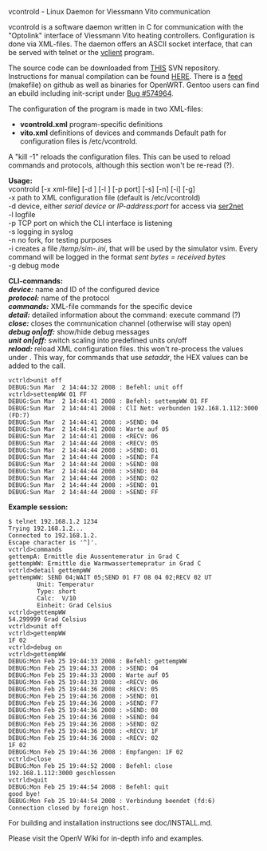 vcontrold - Linux Daemon for Viessmann Vito communication

vcontrold is a software daemon written in C for communication with the "Optolink" interface of Viessmann Vito heating controllers. Configuration is done via XML-files. The daemon offers an ASCII socket interface, that can be served with telnet or the [vclient](vclient) program.

The source code can be downloaded from [THIS](http://sourceforge.net/p/vcontrold/code/HEAD/tree/) SVN repository. Instructions for manual compilation can be found [HERE](Vcontrold-Kompilieren). There is a [feed](https://github.com/probonopd/vcontrold-for-openwrt) (makefile) on github as well as binaries for OpenWRT. Gentoo users can find an ebuild including init-script under [Bug #574964](https://bugs.gentoo.org/show_bug.cgi).

The configuration of the program is made in two XML-files:
- **vcontrold.xml**
  program-specific definitions
- **vito.xml**
  definitions of devices and commands
Default path for configuration files is /etc/vcontrold.

A "kill -1" reloads the configuration files. This can be used to reload commands and protocols, although this section won't be re-read (?).

**Usage:** <br />
vcontrold [-x xml-file] [-d <device>] [-l <logfile>] [-p port] [-s] [-n] [-i] [-g] <br />
-x path to XML configuration file (default is /etc/vcontrold) <br />
-d device, either *serial device* or *IP-address:port* for access via [ser2net](http://sourceforge.net/projects/ser2net) <br />
-l logfile <br />
-p TCP port on which the CLI interface is listening <br />
-s logging in syslog <br />
-n no fork, for testing purposes <br />
-i creates a file */temp/sim-.ini*, that will be used by the simulator vsim. Every command will be logged in the format *sent bytes = received bytes* <br />
-g debug mode

**CLI-commands:** <br />
***device:*** name and ID of the configured device <br />
***protocol:*** name of the protocol <br />
***commands:*** XML-file commands for the specific device <br />
***detail:*** detailed information about the command: execute command (?) <br />
***close:*** closes the communication channel (otherwise will stay open) <br />
***debug on|off:*** show/hide debug messages <br />
***unit on|off:*** switch scaling into predefined units on/off <br />
***reload:*** reload XML configuration files. this won't re-process the values under <unix>. This way, for commands that use *setaddr*, the HEX values can be added to the call.

```
vctrld>unit off
DEBUG:Sun Mar  2 14:44:32 2008 : Befehl: unit off
vctrld>settempWW 01 FF
DEBUG:Sun Mar  2 14:44:41 2008 : Befehl: settempWW 01 FF
DEBUG:Sun Mar  2 14:44:41 2008 : ClI Net: verbunden 192.168.1.112:3000 (FD:7)
DEBUG:Sun Mar  2 14:44:41 2008 : >SEND: 04
DEBUG:Sun Mar  2 14:44:41 2008 : Warte auf 05
DEBUG:Sun Mar  2 14:44:41 2008 : <RECV: 06
DEBUG:Sun Mar  2 14:44:44 2008 : <RECV: 05
DEBUG:Sun Mar  2 14:44:44 2008 : >SEND: 01
DEBUG:Sun Mar  2 14:44:44 2008 : >SEND: F4
DEBUG:Sun Mar  2 14:44:44 2008 : >SEND: 08
DEBUG:Sun Mar  2 14:44:44 2008 : >SEND: 04
DEBUG:Sun Mar  2 14:44:44 2008 : >SEND: 02
DEBUG:Sun Mar  2 14:44:44 2008 : >SEND: 01
DEBUG:Sun Mar  2 14:44:44 2008 : >SEND: FF
```

**Example session:**
```
$ telnet 192.168.1.2 1234
Trying 192.168.1.2...
Connected to 192.168.1.2.
Escape character is '^]'.
vctrld>commands
gettempA: Ermittle die Aussentemeratur in Grad C
gettempWW: Ermittle die Warmwassertemepratur in Grad C
vctrld>detail gettempWW
gettempWW: SEND 04;WAIT 05;SEND 01 F7 08 04 02;RECV 02 UT
        Unit: Temperatur
        Type: short
        Calc:  V/10
        Einheit: Grad Celsius
vctrld>gettempWW
54.299999 Grad Celsius
vctrld>unit off
vctrld>gettempWW
1F 02
vctrld>debug on
vctrld>gettempWW
DEBUG:Mon Feb 25 19:44:33 2008 : Befehl: gettempWW
DEBUG:Mon Feb 25 19:44:33 2008 : >SEND: 04
DEBUG:Mon Feb 25 19:44:33 2008 : Warte auf 05
DEBUG:Mon Feb 25 19:44:33 2008 : <RECV: 06
DEBUG:Mon Feb 25 19:44:36 2008 : <RECV: 05
DEBUG:Mon Feb 25 19:44:36 2008 : >SEND: 01
DEBUG:Mon Feb 25 19:44:36 2008 : >SEND: F7
DEBUG:Mon Feb 25 19:44:36 2008 : >SEND: 08
DEBUG:Mon Feb 25 19:44:36 2008 : >SEND: 04
DEBUG:Mon Feb 25 19:44:36 2008 : >SEND: 02
DEBUG:Mon Feb 25 19:44:36 2008 : <RECV: 1F
DEBUG:Mon Feb 25 19:44:36 2008 : <RECV: 02
1F 02
DEBUG:Mon Feb 25 19:44:36 2008 : Empfangen: 1F 02
vctrld>close
DEBUG:Mon Feb 25 19:44:52 2008 : Befehl: close
192.168.1.112:3000 geschlossen
vctrld>quit
DEBUG:Mon Feb 25 19:44:54 2008 : Befehl: quit
good bye!
DEBUG:Mon Feb 25 19:44:54 2008 : Verbindung beendet (fd:6)
Connection closed by foreign host.
```

For building and installation instructions see doc/INSTALL.md.

Please visit the OpenV Wiki for in-depth info and examples.
